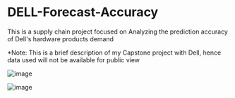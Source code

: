 # DELL-Forecast-Accuracy
This is a supply chain project focused on Analyzing the prediction accuracy of Dell's hardware products demand

*Note: This is a brief description of my Capstone project with Dell, hence data used will not be available for public view

![image](https://user-images.githubusercontent.com/47016027/89138018-2080fb80-d508-11ea-910f-ff8d27d37f6e.png)

![image](https://user-images.githubusercontent.com/47016027/89138110-72c21c80-d508-11ea-82a8-9c1c03ded1b0.png)
